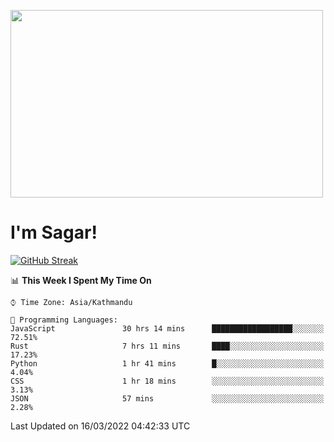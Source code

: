 
<img src="https://media.giphy.com/media/3ornk57KwDXf81rjWM/giphy.gif" width="500" height="300" frameBorder="0" class="giphy-embed" allowFullScreen></img>

#   I'm Sagar!
[![GitHub Streak](https://github-readme-streak-stats.herokuapp.com/?user=sgr2848)](https://git.io/streak-stats)
<!--START_SECTION:waka-->
📊 **This Week I Spent My Time On** 

```text
⌚︎ Time Zone: Asia/Kathmandu

💬 Programming Languages: 
JavaScript               30 hrs 14 mins      ██████████████████░░░░░░░   72.51% 
Rust                     7 hrs 11 mins       ████░░░░░░░░░░░░░░░░░░░░░   17.23% 
Python                   1 hr 41 mins        █░░░░░░░░░░░░░░░░░░░░░░░░   4.04% 
CSS                      1 hr 18 mins        ░░░░░░░░░░░░░░░░░░░░░░░░░   3.13% 
JSON                     57 mins             ░░░░░░░░░░░░░░░░░░░░░░░░░   2.28%

```


 Last Updated on 16/03/2022 04:42:33 UTC
<!--END_SECTION:waka-->
